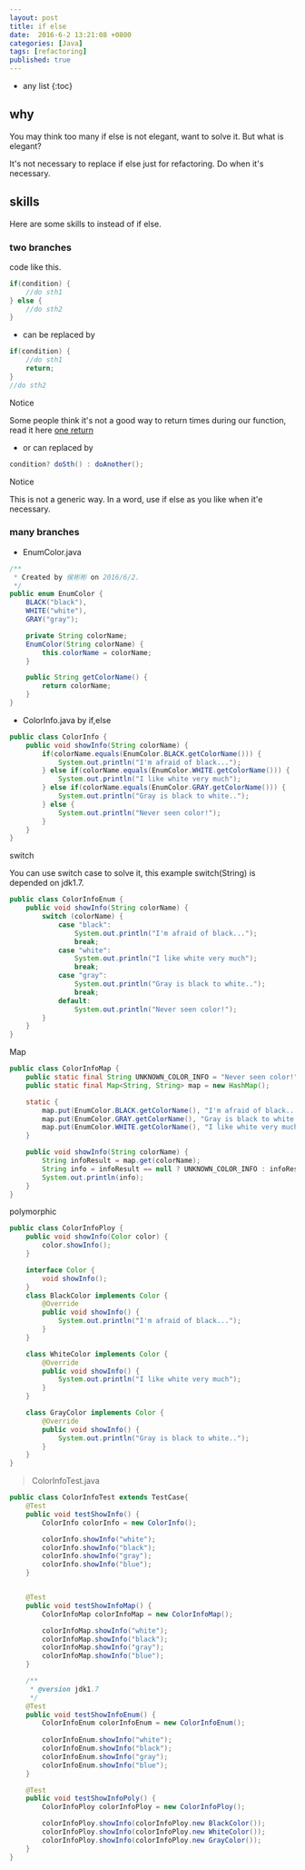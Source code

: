 ```yaml
---
layout: post
title: if else
date:  2016-6-2 13:21:08 +0800
categories: [Java]
tags: [refactoring]
published: true
---
```

* any list
{:toc}

## why

You may think too many if else is not elegant, want to solve it. But what is elegant?

It's not necessary to replace if else just for refactoring. Do when it's necessary.


## skills

Here are some skills to instead of if else.

### two branches

code like this.

```java
if(condition) {
    //do sth1
} else {
    //do sth2
}
```

- can be replaced by

```java
if(condition) {
    //do sth1
    return;
}
//do sth2
```

<label class="label label-warning">Notice</label>

Some people think it's not a good way to return times during our function, read it here [one return](http://www.theserverside.com/tip/A-return-to-Good-Code) 

- or can replaced by

```java
condition? doSth() : doAnother();
```

<label class="label label-warning">Notice</label>

This is not a generic way. In a word, use if else as you like when it'e necessary.
 
### many branches

- EnumColor.java

```java
/**
 * Created by 侯彬彬 on 2016/6/2.
 */
public enum EnumColor {
    BLACK("black"),
    WHITE("white"),
    GRAY("gray");

    private String colorName;
    EnumColor(String colorName) {
        this.colorName = colorName;
    }

    public String getColorName() {
        return colorName;
    }
}
```

- ColorInfo.java    by if,else

```java
public class ColorInfo {
    public void showInfo(String colorName) {
        if(colorName.equals(EnumColor.BLACK.getColorName())) {
            System.out.println("I'm afraid of black...");
        } else if(colorName.equals(EnumColor.WHITE.getColorName())) {
            System.out.println("I like white very much");
        } else if(colorName.equals(EnumColor.GRAY.getColorName())) {
            System.out.println("Gray is black to white..");
        } else {
            System.out.println("Never seen color!");
        }
    }
}
```

<label class="label label-success">switch</label>

You can use switch case to solve it, this example switch(String) is depended on jdk1.7.

```java
public class ColorInfoEnum {
    public void showInfo(String colorName) {
        switch (colorName) {
            case "black":
                System.out.println("I'm afraid of black...");
                break;
            case "white":
                System.out.println("I like white very much");
                break;
            case "gray":
                System.out.println("Gray is black to white..");
                break;
            default:
                System.out.println("Never seen color!");
        }
    }
}
```

<label class="label label-success">Map</label>

```java
public class ColorInfoMap {
    public static final String UNKNOWN_COLOR_INFO = "Never seen color!";
    public static final Map<String, String> map = new HashMap();

    static {
        map.put(EnumColor.BLACK.getColorName(), "I'm afraid of black...");
        map.put(EnumColor.GRAY.getColorName(), "Gray is black to white..");
        map.put(EnumColor.WHITE.getColorName(), "I like white very much");
    }

    public void showInfo(String colorName) {
        String infoResult = map.get(colorName);
        String info = infoResult == null ? UNKNOWN_COLOR_INFO : infoResult;
        System.out.println(info);
    }
}
```

<label class="label label-success">polymorphic</label>

```java
public class ColorInfoPloy {
    public void showInfo(Color color) {
        color.showInfo();
    }

    interface Color {
        void showInfo();
    }
    class BlackColor implements Color {
        @Override
        public void showInfo() {
            System.out.println("I'm afraid of black...");
        }
    }

    class WhiteColor implements Color {
        @Override
        public void showInfo() {
            System.out.println("I like white very much");
        }
    }

    class GrayColor implements Color {
        @Override
        public void showInfo() {
            System.out.println("Gray is black to white..");
        }
    }
}
```

> ColorInfoTest.java

```java
public class ColorInfoTest extends TestCase{
    @Test
    public void testShowInfo() {
        ColorInfo colorInfo = new ColorInfo();

        colorInfo.showInfo("white");
        colorInfo.showInfo("black");
        colorInfo.showInfo("gray");
        colorInfo.showInfo("blue");
    }


    @Test
    public void testShowInfoMap() {
        ColorInfoMap colorInfoMap = new ColorInfoMap();

        colorInfoMap.showInfo("white");
        colorInfoMap.showInfo("black");
        colorInfoMap.showInfo("gray");
        colorInfoMap.showInfo("blue");
    }

    /**
     * @version jdk1.7
     */
    @Test
    public void testShowInfoEnum() {
        ColorInfoEnum colorInfoEnum = new ColorInfoEnum();
        
        colorInfoEnum.showInfo("white");
        colorInfoEnum.showInfo("black");
        colorInfoEnum.showInfo("gray");
        colorInfoEnum.showInfo("blue");
    }

    @Test
    public void testShowInfoPoly() {
        ColorInfoPloy colorInfoPloy = new ColorInfoPloy();

        colorInfoPloy.showInfo(colorInfoPloy.new BlackColor());
        colorInfoPloy.showInfo(colorInfoPloy.new WhiteColor());
        colorInfoPloy.showInfo(colorInfoPloy.new GrayColor());
    }
}
```

